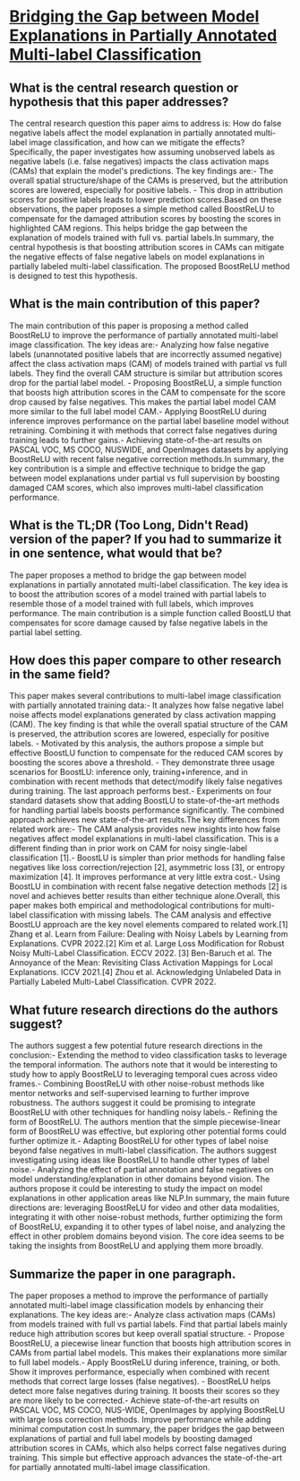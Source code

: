 # [Bridging the Gap between Model Explanations in Partially Annotated   Multi-label Classification](https://arxiv.org/abs/2304.01804)

## What is the central research question or hypothesis that this paper addresses?

The central research question this paper aims to address is: How do false negative labels affect the model explanation in partially annotated multi-label image classification, and how can we mitigate the effects? Specifically, the paper investigates how assuming unobserved labels as negative labels (i.e. false negatives) impacts the class activation maps (CAMs) that explain the model's predictions. The key findings are:- The overall spatial structure/shape of the CAMs is preserved, but the attribution scores are lowered, especially for positive labels. - This drop in attribution scores for positive labels leads to lower prediction scores.Based on these observations, the paper proposes a simple method called BoostReLU to compensate for the damaged attribution scores by boosting the scores in highlighted CAM regions. This helps bridge the gap between the explanation of models trained with full vs. partial labels.In summary, the central hypothesis is that boosting attribution scores in CAMs can mitigate the negative effects of false negative labels on model explanations in partially labeled multi-label classification. The proposed BoostReLU method is designed to test this hypothesis.


## What is the main contribution of this paper?

The main contribution of this paper is proposing a method called BoostReLU to improve the performance of partially annotated multi-label image classification. The key ideas are:- Analyzing how false negative labels (unannotated positive labels that are incorrectly assumed negative) affect the class activation maps (CAM) of models trained with partial vs full labels. They find the overall CAM structure is similar but attribution scores drop for the partial label model. - Proposing BoostReLU, a simple function that boosts high attribution scores in the CAM to compensate for the score drop caused by false negatives. This makes the partial label model CAM more similar to the full label model CAM.- Applying BoostReLU during inference improves performance on the partial label baseline model without retraining. Combining it with methods that correct false negatives during training leads to further gains.- Achieving state-of-the-art results on PASCAL VOC, MS COCO, NUSWIDE, and OpenImages datasets by applying BoostReLU with recent false negative correction methods.In summary, the key contribution is a simple and effective technique to bridge the gap between model explanations under partial vs full supervision by boosting damaged CAM scores, which also improves multi-label classification performance.


## What is the TL;DR (Too Long, Didn't Read) version of the paper? If you had to summarize it in one sentence, what would that be?

The paper proposes a method to bridge the gap between model explanations in partially annotated multi-label classification. The key idea is to boost the attribution scores of a model trained with partial labels to resemble those of a model trained with full labels, which improves performance. The main contribution is a simple function called BoostLU that compensates for score damage caused by false negative labels in the partial label setting.


## How does this paper compare to other research in the same field?

This paper makes several contributions to multi-label image classification with partially annotated training data:- It analyzes how false negative label noise affects model explanations generated by class activation mapping (CAM). The key finding is that while the overall spatial structure of the CAM is preserved, the attribution scores are lowered, especially for positive labels. - Motivated by this analysis, the authors propose a simple but effective BoostLU function to compensate for the reduced CAM scores by boosting the scores above a threshold. - They demonstrate three usage scenarios for BoostLU: inference only, training+inference, and in combination with recent methods that detect/modify likely false negatives during training. The last approach performs best.- Experiments on four standard datasets show that adding BoostLU to state-of-the-art methods for handling partial labels boosts performance significantly. The combined approach achieves new state-of-the-art results.The key differences from related work are:- The CAM analysis provides new insights into how false negatives affect model explanations in multi-label classification. This is a different finding than in prior work on CAM for noisy single-label classification [1].- BoostLU is simpler than prior methods for handling false negatives like loss correction/rejection [2], asymmetric loss [3], or entropy maximization [4]. It improves performance at very little extra cost.- Using BoostLU in combination with recent false negative detection methods [2] is novel and achieves better results than either technique alone.Overall, this paper makes both empirical and methodological contributions for multi-label classification with missing labels. The CAM analysis and effective BoostLU approach are the key novel elements compared to related work.[1] Zhang et al. Learn from Failure: Dealing with Noisy Labels by Learning from Explanations. CVPR 2022.[2] Kim et al. Large Loss Modification for Robust Noisy Multi-Label Classification. ECCV 2022.  [3] Ben-Baruch et al. The Annoyance of the Mean: Revisiting Class Activation Mappings for Local Explanations. ICCV 2021.[4] Zhou et al. Acknowledging Unlabeled Data in Partially Labeled Multi-Label Classification. CVPR 2022.


## What future research directions do the authors suggest?

The authors suggest a few potential future research directions in the conclusion:- Extending the method to video classification tasks to leverage the temporal information. The authors note that it would be interesting to study how to apply BoostReLU to leveraging temporal cues across video frames.- Combining BoostReLU with other noise-robust methods like mentor networks and self-supervised learning to further improve robustness. The authors suggest it could be promising to integrate BoostReLU with other techniques for handling noisy labels.- Refining the form of BoostReLU. The authors mention that the simple piecewise-linear form of BoostReLU was effective, but exploring other potential forms could further optimize it.- Adapting BoostReLU for other types of label noise beyond false negatives in multi-label classification. The authors suggest investigating using ideas like BoostReLU to handle other types of label noise.- Analyzing the effect of partial annotation and false negatives on model understanding/explanation in other domains beyond vision. The authors propose it could be interesting to study the impact on model explanations in other application areas like NLP.In summary, the main future directions are: leveraging BoostReLU for video and other data modalities, integrating it with other noise-robust methods, further optimizing the form of BoostReLU, expanding it to other types of label noise, and analyzing the effect in other problem domains beyond vision. The core idea seems to be taking the insights from BoostReLU and applying them more broadly.


## Summarize the paper in one paragraph.

The paper proposes a method to improve the performance of partially annotated multi-label image classification models by enhancing their explanations. The key ideas are:- Analyze class activation maps (CAMs) from models trained with full vs partial labels. Find that partial labels mainly reduce high attribution scores but keep overall spatial structure. - Propose BoostReLU, a piecewise linear function that boosts high attribution scores in CAMs from partial label models. This makes their explanations more similar to full label models.- Apply BoostReLU during inference, training, or both. Show it improves performance, especially when combined with recent methods that correct large losses (false negatives). - BoostReLU helps detect more false negatives during training. It boosts their scores so they are more likely to be corrected.- Achieve state-of-the-art results on PASCAL VOC, MS COCO, NUS-WIDE, OpenImages by applying BoostReLU with large loss correction methods. Improve performance while adding minimal computation cost.In summary, the paper bridges the gap between explanations of partial and full label models by boosting damaged attribution scores in CAMs, which also helps correct false negatives during training. This simple but effective approach advances the state-of-the-art for partially annotated multi-label image classification.

